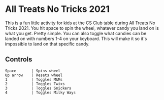 # All Treats No Tricks 2021
This is a fun little activity for kids at the CS Club table during All Treats No Tricks 2021. You hit space to spin the wheel, whatever candy you land on is what you get. Pretty simple. You can also toggle what candies can be landed on with numbers 1-4 on your keyboard. This will make it so it's impossible to land on that specific candy.

## Controls

    Space		| Spins wheel
    Up arrow	| Resets wheel
    1			| Toggles M&Ms
    2			| Toggles Twixs
    3			| Toggles Snickers
    4			| Toggles Milky Ways
